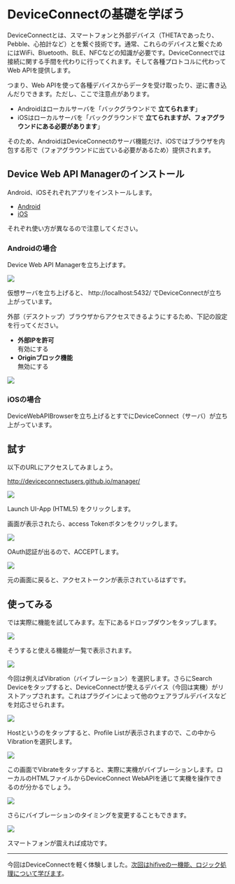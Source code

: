 # DeviceConnectの基礎を学ぼう

DeviceConnectとは、スマートフォンと外部デバイス（THETAであったり、Pebble、心拍計など）とを繋ぐ技術です。通常、これらのデバイスと繋ぐためにはWiFi、Bluetooth、BLE、NFCなどの知識が必要です。DeviceConnectでは接続に関する手間を代わりに行ってくれます。そして各種プロトコルに代わってWeb APIを提供します。

つまり、Web APIを使って各種デバイスからデータを受け取ったり、逆に書き込んだりできます。ただし、ここで注意点があります。

- Androidはローカルサーバを「バックグラウンドで **立てられます**」
- iOSはローカルサーバを「バックグラウンドで **立てられますが、フォアグラウンドにある必要があります**」

そのため、AndroidはDeviceConnectのサーバ機能だけ、iOSではブラウザを内包する形で（フォアグラウンドに出ている必要があるため）提供されます。

## Device Web API Managerのインストール

Android、iOSそれぞれアプリをインストールします。

- [Android](https://play.google.com/store/apps/details?id=org.deviceconnect.android.manager&hl=ja)
- [iOS](https://itunes.apple.com/jp/app/devicewebapibrowser/id994422987?mt=8&ign-mpt=uo%3D4)

それぞれ使い方が異なるので注意してください。

### Androidの場合

Device Web API Managerを立ち上げます。

![](images/2-3.png)

仮想サーバを立ち上げると、 http://localhost:5432/ でDeviceConnectが立ち上がっています。

外部（デスクトップ）ブラウザからアクセスできるようにするため、下記の設定を行ってください。

- **外部IPを許可**  
有効にする
- **Originブロック機能**  
無効にする

![](images/2-4.png)

### iOSの場合

DeviceWebAPIBrowserを立ち上げるとすでにDeviceConnect（サーバ）が立ち上がっています。

## 試す

以下のURLにアクセスしてみましょう。

http://deviceconnectusers.github.io/manager/

![](images/2-5.png)

Launch UI-App (HTML5) をクリックします。

画面が表示されたら、access Tokenボタンをクリックします。

![](images/2-1.png)

OAuth認証が出るので、ACCEPTします。

![](images/2-2.png)

元の画面に戻ると、アクセストークンが表示されているはずです。

## 使ってみる

では実際に機能を試してみます。左下にあるドロップダウンをタップします。

![](images/2-7.png)

そうすると使える機能が一覧で表示されます。

![](images/2-8.png)

今回は例えばVibration（バイブレーション）を選択します。さらにSearch Deviceをタップすると、DeviceConnectが使えるデバイス（今回は実機）がリストアップされます。これはプラグインによって他のウェアラブルデバイスなどを対応させられます。

![](images/2-9.png)

Hostというのをタップすると、Profile Listが表示されますので、この中からVibrationを選択します。

![](images/2-8.png)

この画面でVibrateをタップすると、実際に実機がバイブレーションします。ローカルのHTMLファイルからDeviceConnect WebAPIを通じて実機を操作できるのが分かるでしょう。

![](images/2-10.png)

さらにバイブレーションのタイミングを変更することもできます。

![](images/2-11.png)

スマートフォンが震えれば成功です。

----

今回はDeviceConnectを軽く体験しました。[次回はhifiveの一機能、ロジック処理について学びます](./3.md)。
